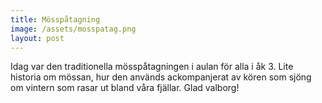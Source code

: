 ```yaml
---
title: Mösspåtagning
image: /assets/mosspatag.png
layout: post
---
```


Idag var den traditionella mösspåtagningen i aulan för alla i åk 3.
Lite historia om mössan, hur den används ackompanjerat av kören som sjöng om vintern som rasar ut bland våra fjällar.
Glad valborg!
